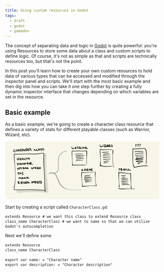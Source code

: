 ```yaml
---
title: Using custom resources in Godot
tags:
  - draft
  - godot
  - gamedev
---
```


The concept of separating data and logic in [Godot](http://godotengine.org) is quite powerful: you're using Resources to store some data about a class and custom scripts to define logic. Of course, it's not as simple as that and scripts are technically resources too, but that's not the point.

In this post you'll learn how to create your own custom resources to hold data of various types that can be accessed and modified through the inspector panel and scripts. We'll start with the most basic example and then dig into how you can take it one step further by creating a fully dynamic inspector interface that changes depending on which variables are set in the resource.

## Basic example

As a basic example, we're going to create a character class resource that defines a variety of stats for different playable classes (such as Warrior, Wizard, etc).

![structure](/static/img/godot-res-1.png)

Start by creating a script called `CharacterClass.gd`:

```gdscript
extends Resource # we want this class to extend Resource class
class_name CharacterClass # we want to name so that we can utilize Godot's autocompletion
```

Next we'll define some

```gdscript/4-5
extends Resource
class_name CharacterClass

export var name: = "Character name"
export var description: = "Character description"
```
